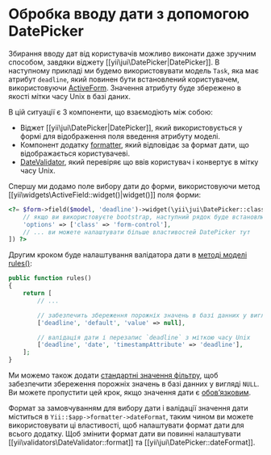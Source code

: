 Обробка вводу дати з допомогою DatePicker
=========================================

Збирання вводу дат від користувачів можливо виконати даже зручним способом, завдяки віджету [[yii\jui\DatePicker|DatePicker]].
В наступному прикладі ми будемо використовувати модель `Task`, яка має атрибут `deadline`,
який повинен бути встановлений користувачем, використовуючи [ActiveForm](https://github.com/yiisoft/yii2/blob/master/docs/guide/input-forms.md).
Значення атрибуту буде збережено в якості мітки часу Unix в базі даних.

В цій ситуації є 3 компоненти, що взаємодіють між собою:

- Віджет [[yii\jui\DatePicker|DatePicker]], який використовується у формі для відображення поля введення атрибуту моделі.
- Компонент додатку [formatter](https://github.com/yiisoft/yii2/blob/master/docs/guide/output-formatting.md),
який відповідає за формат дати, що відображається користувачеві.
- [DateValidator](https://github.com/yiisoft/yii2/blob/master/docs/guide/tutorial-core-validators.md#date),
який перевіряє що ввів користувач і конвертує в мітку часу Unix.

Спершу ми додамо поле вибору дати до форми, використовуючи метод [[yii\widgets\ActiveField::widget()|widget()]] поля форми:

```php
<?= $form->field($model, 'deadline')->widget(\yii\jui\DatePicker::className(), [
    // якщо ви використовуєте bootstrap, наступний рядок буде встановлювати правильний стиль для поля вводу
    'options' => ['class' => 'form-control'],
    // ... ви можете налаштувати більше властивостей DatePicker тут
]) ?>
```

Другим кроком буде налаштування валідатора дати в 
[методі моделі rules()](https://github.com/yiisoft/yii2/blob/master/docs/guide/input-validation.md#declaring-rules):

```php
public function rules()
{
    return [
        // ...

        // забезпечить збереження порожніх значень в базі данних у вигляді NULL
        ['deadline', 'default', 'value' => null],

        // валідація дати і перезапис `deadline` з міткою часу Unix
        ['deadline', 'date', 'timestampAttribute' => 'deadline'],
    ];
}
```

Ми можемо також додати [стандартні значення фільтру](https://github.com/yiisoft/yii2/blob/master/docs/guide/input-validation.md#handling-empty-inputs),
щоб забезпечити збереження порожніх значень в базі данних у вигляді `NULL`.
Ви можете пропустити цей крок, якщо значення дати є 
[обовʼязковим](https://github.com/yiisoft/yii2/blob/master/docs/guide/tutorial-core-validators.md#required).

Формат за замовчуванням для вибору дати і валідації значення дати міститься в `Yii::$app->formatter->dateFormat`, 
таким чином ви можете використовувати ці властивості, щоб налаштувати формат дати для всього додатку.
Щоб змінити формат дати ви повинні налаштувати [[yii\validators\DateValidator::format]] та [[yii\jui\DatePicker::dateFormat]].

